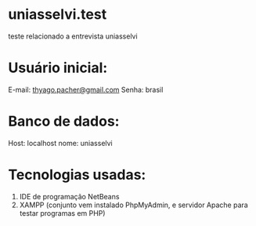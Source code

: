 # uniasselvi.test
teste relacionado a entrevista uniasselvi

# Usuário inicial:
E-mail: thyago.pacher@gmail.com
Senha: brasil

# Banco de dados:
Host: localhost
nome: uniasselvi

# Tecnologias usadas:
1) IDE de programação NetBeans
2) XAMPP (conjunto vem instalado PhpMyAdmin, e servidor Apache para testar programas em PHP)

